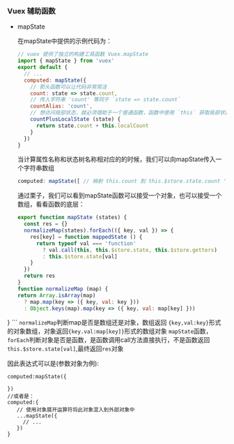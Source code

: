 ### Vuex 辅助函数

 - mapState
   
   在mapState中提供的示例代码为：
    
    ```javascript
    // vuex 提供了独立的构建工具函数 Vuex.mapState
    import { mapState } from 'vuex'
    export default {
      // ...
      computed: mapState({
        // 箭头函数可以让代码非常简洁
        count: state => state.count,
        // 传入字符串 'count' 等同于 `state => state.count`
        countAlias: 'count',
        // 想访问局部状态，就必须借助于一个普通函数，函数中使用 `this` 获取局部状态
        countPlusLocalState (state) {
          return state.count + this.localCount
        }
      })
    }    
    ```
    当计算属性名称和状态树名称相对应的的时候，我们可以向mapState传入一个字符串数组
    ```js
    computed: mapState([ // 映射 this.count 到 this.$store.state.count 'count' ])
    ```
    通过栗子，我们可以看到mapState函数可以接受一个对象，也可以接受一个数组，看看函数的底层：
    
    ```js
    export function mapState (states) {
      const res = {}
      normalizeMap(states).forEach(({ key, val }) => {
        res[key] = function mappedState () {
          return typeof val === 'function'
            ? val.call(this, this.$store.state, this.$store.getters)
            : this.$store.state[val]
        }
      })
      return res
    }
   function normalizeMap (map) {
    return Array.isArray(map)
      ? map.map(key => ({ key, val: key }))
      : Object.keys(map).map(key => ({ key, val: map[key] }))
  }
    ```
   `normalizeMap`判断map是否是数组还是对象，数组返回 `{key,val:key}`形式的对象数组，对象返回`{key.val:map[key]}`形式的数组对象
   `mapState`函数，`forEach`判断对象是否是函数，是函数调用call方法直接执行，不是函数返回`this.$store.state[val]`,最终返回`res`对象
   
   因此表达式可以是(参数对象为例):
   ```
   computed:mapState({
     
   })
   //或者是：
   computed:{
      // 使用对象展开运算符将此对象混入到外部对象中
      ...mapState({
        // ...
      })
   }
   ```
 